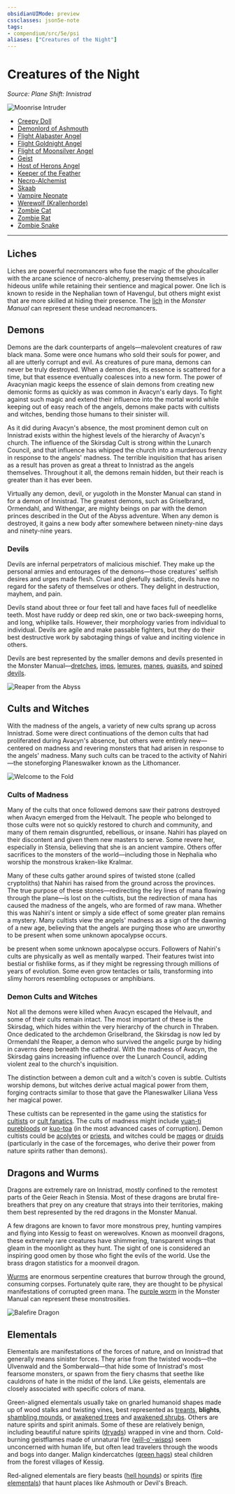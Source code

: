 ```yaml
---
obsidianUIMode: preview
cssclasses: json5e-note
tags:
- compendium/src/5e/psi
aliases: ["Creatures of the Night"]
---
```

# Creatures of the Night
*Source: Plane Shift: Innistrad* 

![Moonrise Intruder](https://raw.githubusercontent.com/5etools-mirror-3/5etools-img/main/book/PSI/023.webp#center)

- [Creepy Doll](Mechanics/bestiary/construct/creepy-doll-psi.md)  
- [Demonlord of Ashmouth](Mechanics/bestiary/fiend/demonlord-of-ashmouth-psi.md)  
- [Flight Alabaster Angel](Mechanics/bestiary/celestial/flight-alabaster-angel-psi.md)  
- [Flight Goldnight Angel](Mechanics/bestiary/celestial/flight-goldnight-angel-psi.md)  
- [Flight of Moonsilver Angel](Mechanics/bestiary/celestial/flight-of-moonsilver-angel-psi.md)  
- [Geist](Mechanics/bestiary/undead/geist-psi.md)  
- [Host of Herons Angel](Mechanics/bestiary/celestial/host-of-herons-angel-psi.md)  
- [Keeper of the Feather](Mechanics/bestiary/humanoid/keeper-of-the-feather-psi.md)  
- [Necro-Alchemist](Mechanics/bestiary/humanoid/necro-alchemist-psi.md)  
- [Skaab](Mechanics/bestiary/construct/skaab-psi.md)  
- [Vampire Neonate](Mechanics/bestiary/undead/vampire-neonate-psi.md)  
- [Werewolf (Krallenhorde)](Mechanics/bestiary/humanoid/werewolf-krallenhorde-psi.md)  
- [Zombie Cat](Mechanics/bestiary/undead/zombie-cat-psi.md)  
- [Zombie Rat](Mechanics/bestiary/undead/zombie-rat-psi.md)  
- [Zombie Snake](Mechanics/bestiary/undead/zombie-snake-psi.md)  

---

## Liches

Liches are powerful necromancers who fuse the magic of the ghoulcaller with the arcane science of necro-alchemy, preserving themselves in hideous unlife while retaining their sentience and magical power. One lich is known to reside in the Nephalian town of Havengul, but others might exist that are more skilled at hiding their presence. The [lich](Mechanics/bestiary/undead/lich.md) in the *Monster Manual* can represent these undead necromancers.

## Demons

Demons are the dark counterparts of angels—malevolent creatures of raw black mana. Some were once humans who sold their souls for power, and all are utterly corrupt and evil. As creatures of pure mana, demons can never be truly destroyed. When a demon dies, its essence is scattered for a time, but that essence eventually coalesces into a new form. The power of Avacynian magic keeps the essence of slain demons from creating new demonic forms as quickly as was common in Avacyn's early days. To fight against such magic and extend their influence into the mortal world while keeping out of easy reach of the angels, demons make pacts with cultists and witches, bending those humans to their sinister will.

As it did during Avacyn's absence, the most prominent demon cult on Innistrad exists within the highest levels of the hierarchy of Avacyn's church. The influence of the Skirsdag Cult is strong within the Lunarch Council, and that influence has whipped the church into a murderous frenzy in response to the angels' madness. The terrible inquisition that has arisen as a result has proven as great a threat to Innistrad as the angels themselves. Throughout it all, the demons remain hidden, but their reach is greater than it has ever been.

Virtually any demon, devil, or yugoloth in the Monster Manual can stand in for a demon of Innistrad. The greatest demons, such as Griselbrand, Ormendahl, and Withengar, are mighty beings on par with the demon princes described in the Out of the Abyss adventure. When any demon is destroyed, it gains a new body after somewhere between ninety-nine days and ninety-nine years.

### Devils

Devils are infernal perpetrators of malicious mischief. They make up the personal armies and entourages of the demons—those creatures' selfish desires and urges made flesh. Cruel and gleefully sadistic, devils have no regard for the safety of themselves or others. They delight in destruction, mayhem, and pain.

Devils stand about three or four feet tall and have faces full of needlelike teeth. Most have ruddy or deep red skin, one or two back-sweeping horns, and long, whiplike tails. However, their morphology varies from individual to individual. Devils are agile and make passable fighters, but they do their best destructive work by sabotaging things of value and inciting violence in others.

Devils are best represented by the smaller demons and devils presented in the Monster Manual—[dretches](Mechanics/bestiary/fiend/dretch.md), [imps](Mechanics/bestiary/fiend/imp.md), [lemures](Mechanics/bestiary/fiend/lemure.md), [manes](Mechanics/bestiary/fiend/manes.md), [quasits](Mechanics/bestiary/fiend/quasit.md), and [spined devils](Mechanics/bestiary/fiend/spined-devil.md).

![Reaper from the Abyss](https://raw.githubusercontent.com/5etools-mirror-3/5etools-img/main/book/PSI/024.webp#center)

## Cults and Witches

With the madness of the angels, a variety of new cults sprang up across Innistrad. Some were direct continuations of the demon cults that had proliferated during Avacyn's absence, but others were entirely new—centered on madness and revering monsters that had arisen in response to the angels' madness. Many such cults can be traced to the activity of Nahiri—the stoneforging Planeswalker known as the Lithomancer.

![Welcome to the Fold](https://raw.githubusercontent.com/5etools-mirror-3/5etools-img/main/book/PSI/025.webp#center)

### Cults of Madness

Many of the cults that once followed demons saw their patrons destroyed when Avacyn emerged from the Helvault. The people who belonged to those cults were not so quickly restored to church and community, and many of them remain disgruntled, rebellious, or insane. Nahiri has played on their discontent and given them new masters to serve. Some revere her, especially in Stensia, believing that she is an ancient vampire. Others offer sacrifices to the monsters of the world—including those in Nephalia who worship the monstrous kraken-like Kralmar.

Many of these cults gather around spires of twisted stone (called cryptoliths) that Nahiri has raised from the ground across the provinces. The true purpose of these stones—redirecting the ley lines of mana flowing through the plane—is lost on the cultists, but the redirection of mana has caused the madness of the angels, who are formed of raw mana. Whether this was Nahiri's intent or simply a side effect of some greater plan remains a mystery. Many cultists view the angels' madness as a sign of the dawning of a new age, believing that the angels are purging those who are unworthy to be present when some unknown apocalypse occurs.

be present when some unknown apocalypse occurs. Followers of Nahiri's cults are physically as well as mentally warped. Their features twist into bestial or fishlike forms, as if they might be regressing through millions of years of evolution. Some even grow tentacles or tails, transforming into slimy horrors resembling octopuses or amphibians.

### Demon Cults and Witches

Not all the demons were killed when Avacyn escaped the Helvault, and some of their cults remain intact. The most important of these is the Skirsdag, which hides within the very hierarchy of the church in Thraben. Once dedicated to the archdemon Griselbrand, the Skirsdag is now led by Ormendahl the Reaper, a demon who survived the angelic purge by hiding in caverns deep beneath the cathedral. With the madness of Avacyn, the Skirsdag gains increasing influence over the Lunarch Council, adding violent zeal to the church's inquisition.

The distinction between a demon cult and a witch's coven is subtle. Cultists worship demons, but witches derive actual magical power from them, forging contracts similar to those that gave the Planeswalker Liliana Vess her magical power.

These cultists can be represented in the game using the statistics for [cultists](Mechanics/bestiary/humanoid/cultist.md) or [cult fanatics](Mechanics/bestiary/humanoid/cult-fanatic.md). The cults of madness might include [yuan-ti purebloods](Mechanics/bestiary/humanoid/yuan-ti-pureblood.md) or [kuo-toa](Mechanics/bestiary/humanoid/kuo-toa.md) (in the most advanced cases of corruption). Demon cultists could be [acolytes](Mechanics/bestiary/humanoid/acolyte.md) or [priests](Mechanics/bestiary/humanoid/priest.md), and witches could be [mages](Mechanics/bestiary/humanoid/mage.md) or [druids](Mechanics/bestiary/humanoid/druid.md) (particularly in the case of the forcemages, who derive their power from nature spirits rather than demons).

## Dragons and Wurms

Dragons are extremely rare on Innistrad, mostly confined to the remotest parts of the Geier Reach in Stensia. Most of these dragons are brutal fire-breathers that prey on any creature that strays into their territories, making them best represented by the red dragons in the Monster Manual.

A few dragons are known to favor more monstrous prey, hunting vampires and flying into Kessig to feast on werewolves. Known as moonveil dragons, these extremely rare creatures have shimmering, transparent wings that gleam in the moonlight as they hunt. The sight of one is considered an inspiring good omen by those who fight the evils of the world. Use the brass dragon statistics for a moonveil dragon.

[Wurms](Mechanics/bestiary/monstrosity/wurm-psz.md) are enormous serpentine creatures that burrow through the ground, consuming corpses. Fortunately quite rare, they are thought to be physical manifestations of corrupted green mana. The [purple worm](Mechanics/bestiary/monstrosity/purple-worm.md) in the Monster Manual can represent these monstrosities.

![Balefire Dragon](https://raw.githubusercontent.com/5etools-mirror-3/5etools-img/main/book/PSI/026.webp#center)

## Elementals

Elementals are manifestations of the forces of nature, and on Innistrad that generally means sinister forces. They arise from the twisted woods—the Ulvenwald and the Somberwald—that hide some of Innistrad's most fearsome monsters, or spawn from the fiery chasms that seethe like cauldrons of hate in the midst of the land. Like geists, elementals are closely associated with specific colors of mana.

Green-aligned elementals usually take on gnarled humanoid shapes made up of wood stalks and twisting vines, best represented as [treants](Mechanics/bestiary/plant/treant.md), **blights**, [shambling mounds](Mechanics/bestiary/plant/shambling-mound.md), or [awakened trees](Mechanics/bestiary/plant/awakened-tree.md) and [awakened shrubs](Mechanics/bestiary/plant/awakened-shrub.md). Others are nature spirits and spirit animals. Some of these are relatively benign, including beautiful nature spirits ([dryads](Mechanics/bestiary/fey/dryad.md)) wrapped in vine and thorn. Cold-burning geistflames made of unnatural fire ([will-o'-wisps](Mechanics/bestiary/undead/will-o-wisp.md)) seem unconcerned with human life, but often lead travelers through the woods and bogs into danger. Malign kindercatches ([green hags](Mechanics/bestiary/fey/green-hag.md)) steal children from the forest villages of Kessig.

Red-aligned elementals are fiery beasts ([hell hounds](Mechanics/bestiary/fiend/hell-hound.md)) or spirits ([fire elementals](Mechanics/bestiary/elemental/fire-elemental.md)) that haunt places like Ashmouth or Devil's Breach.